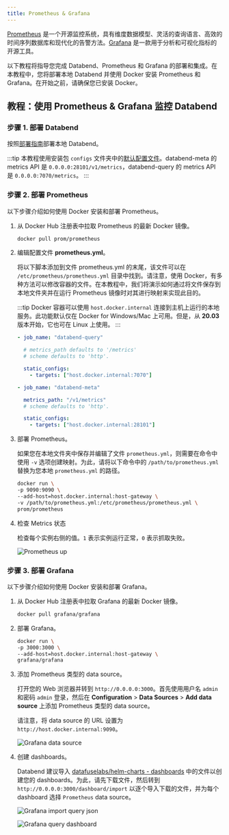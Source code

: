 ```yaml
---
title: Prometheus & Grafana
---
```


[Prometheus](https://prometheus.io/) 是一个开源监控系统，具有维度数据模型、灵活的查询语言、高效的时间序列数据库和现代化的告警方法。[Grafana](https://grafana.com/grafana) 是一款用于分析和可视化指标的开源工具。

以下教程将指导您完成 Databend、Prometheus 和 Grafana 的部署和集成。在本教程中，您将部署本地 Databend 并使用 Docker 安装 Prometheus 和 Grafana。在开始之前，请确保您已安装 Docker。

## 教程：使用 Prometheus & Grafana 监控 Databend

### 步骤 1. 部署 Databend

按照[部署指南](/guides/deploy)部署本地 Databend。

:::tip
本教程使用安装包 `configs` 文件夹中的[默认配置文件](https://github.com/databendlabs/databend/tree/main/scripts/distribution/configs)。databend-meta 的 metrics API 是 `0.0.0.0:28101/v1/metrics`，databend-query 的 metrics API 是 `0.0.0.0:7070/metrics`。
:::

### 步骤 2. 部署 Prometheus

以下步骤介绍如何使用 Docker 安装和部署 Prometheus。

1. 从 Docker Hub 注册表中拉取 Prometheus 的最新 Docker 镜像。

   ```bash
   docker pull prom/prometheus
   ```

2. 编辑配置文件 **prometheus.yml**。

   将以下脚本添加到文件 prometheus.yml 的末尾，该文件可以在 `/etc/prometheus/prometheus.yml` 目录中找到。请注意，使用 Docker，有多种方法可以修改容器的文件。在本教程中，我们将演示如何通过将文件保存到本地文件夹并在运行 Prometheus 镜像时对其进行映射来实现此目的。

   :::tip
   Docker 容器可以使用 `host.docker.internal` 连接到主机上运行的本地服务。此功能默认仅在 Docker for Windows/Mac 上可用。但是，从 **20.03** 版本开始，它也可在 Linux 上使用。
   :::

   ```yaml
   - job_name: "databend-query"

     # metrics_path defaults to '/metrics'
     # scheme defaults to 'http'.

     static_configs:
       - targets: ["host.docker.internal:7070"]

   - job_name: "databend-meta"

     metrics_path: "/v1/metrics"
     # scheme defaults to 'http'.

     static_configs:
       - targets: ["host.docker.internal:28101"]
   ```

3. 部署 Prometheus。

   如果您在本地文件夹中保存并编辑了文件 `prometheus.yml`，则需要在命令中使用 `-v` 选项创建映射。为此，请将以下命令中的 `/path/to/prometheus.yml` 替换为您本地 `prometheus.yml` 的路径。

   ```bash
   docker run \
   -p 9090:9090 \
   --add-host=host.docker.internal:host-gateway \
   -v /path/to/prometheus.yml:/etc/prometheus/prometheus.yml \
   prom/prometheus
   ```

4. 检查 Metrics 状态

   检查每个实例右侧的值。`1` 表示实例运行正常，`0` 表示抓取失败。

   ![Prometheus up](/img/tracing/prometheus-up.png)

### 步骤 3. 部署 Grafana

以下步骤介绍如何使用 Docker 安装和部署 Grafana。

1. 从 Docker Hub 注册表中拉取 Grafana 的最新 Docker 镜像。

   ```bash
   docker pull grafana/grafana
   ```

2. 部署 Grafana。

   ```bash
   docker run \
   -p 3000:3000 \
   --add-host=host.docker.internal:host-gateway \
   grafana/grafana
   ```

3. 添加 Prometheus 类型的 data source。

   打开您的 Web 浏览器并转到 `http://0.0.0.0:3000`。首先使用用户名 `admin` 和密码 `admin` 登录，然后在 **Configuration** > **Data Sources** > **Add data source** 上添加 Prometheus 类型的 data source。

   请注意，将 data source 的 URL 设置为 `http://host.docker.internal:9090`。

   ![Grafana data source](/img/tracing/grafana-datasource.png)

4. 创建 dashboards。

   Databend 建议导入 [datafuselabs/helm-charts - dashboards](https://github.com/databendlabs/helm-charts/tree/main/dashboards) 中的文件以创建您的 dashboards。为此，请先下载文件，然后转到 `http://0.0.0.0:3000/dashboard/import` 以逐个导入下载的文件，并为每个 dashboard 选择 `Prometheus` data source。

   ![Grafana import query json](/img/tracing/grafana-query-json.png)

   ![Grafana query dashboard](/img/tracing/grafana-query-dashboard.png)